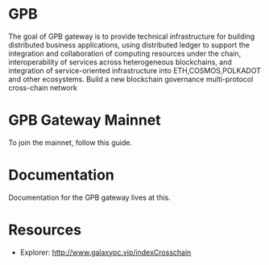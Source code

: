 # GPB

The goal of GPB gateway is to provide technical infrastructure for building distributed business applications, using distributed ledger to support the integration and collaboration of computing resources under the chain, interoperability of services across heterogeneous blockchains, and integration of service-oriented infrastructure into ETH,COSMOS,POLKADOT and other ecosystems. Build a new blockchain governance multi-protocol cross-chain network

# GPB Gateway Mainnet

To join the mainnet, follow this guide.

# Documentation

Documentation for the GPB gateway lives at this.

# Resources

* Explorer: http://www.galaxypc.vip/indexCrosschain 
